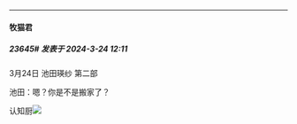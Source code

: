﻿
*****

####  牧猫君  
##### 23645#       发表于 2024-3-24 12:11

3月24日 池田瑛纱 第二部

池田：嗯？你是不是搬家了？

认知厨<img src="https://static.saraba1st.com/image/smiley/face2017/187.png" referrerpolicy="no-referrer">

